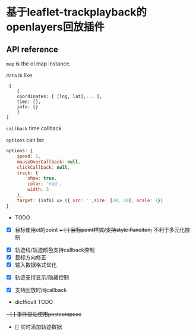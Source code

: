 <!--
 * @Author: xuan
 * @LastEditors: xuan
 * @Description: 
 * @Date: 2023-03-01 10:17:38
 * @LastEditTime: 2023-03-02 20:35:17
-->
# 基于leaflet-trackplayback的openlayers回放插件

## API reference

`map` is the ol.map instance.

`data` is like

```
 [
    {
    coordinates: [ [lng, lat],... ],
    time: [],
    info: {}
    }
]
```
`callback`  time callback

`options` can be:
```javascript
options: {
    speed: 1,
    mouseOverCallback: null,
    clickCallback: null,
    track: {
        show: true,
        color: 'red',
        width: 3
    },
    target: (info) => ({ src: '',size: [20, 20], scale: 1})
}
```

- TODO

* [x] 目标使用ol的point
~~+ [ ] 目标point样式/支持style Funciton;~~ 不利于多元化控制
- [x] 轨迹线/轨迹颜色支持callback控制
- [x] 目标方向修正
- [x] 输入数据格式优化
+ [x] 轨迹支持显示/隐藏控制
- [x] 支持回放时间callback

- dicfficult TODO

~~- [ ] 事件驱动使用postcompose~~
- [] 实时添加轨迹数据
